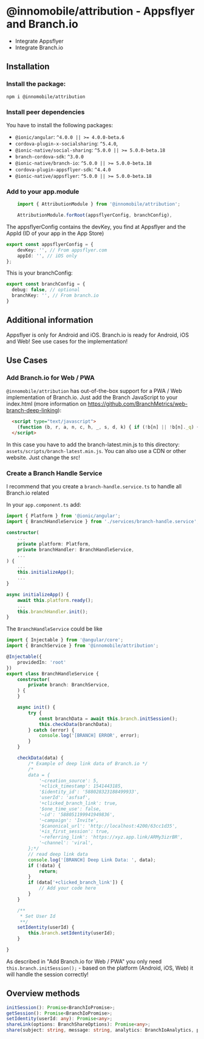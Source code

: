 # @innomobile/attribution - Appsflyer and Branch.io

- Integrate Appsflyer
- Integrate Branch.io

## Installation

### Install the package:

`npm i @innomobile/attribution`

### Install peer dependencies

You have to install the following packages:

- `@ionic/angular`: `^4.0.0 || >= 4.0.0-beta.6`
- `cordova-plugin-x-socialsharing`: `^5.4.0`,
- `@ionic-native/social-sharing`: `^5.0.0 || >= 5.0.0-beta.18`
- `branch-cordova-sdk`: `^3.0.0`
- `@ionic-native/branch-io`: `^5.0.0 || >= 5.0.0-beta.18`
- `cordova-plugin-appsflyer-sdk`: `^4.4.0`
- `@ionic-native/appsflyer`: `^5.0.0 || >= 5.0.0-beta.18`

### Add to your app.module

```ts
    import { AttributionModule } from '@innomobile/attribution';

    AttributionModule.forRoot(appsflyerConfig, branchConfig),
```

The appsflyerConfig contains the devKey, you find at Appsflyer and the AppId (ID of your app in the App Store)

```ts
export const appsflyerConfig = {
    devKey: '', // From appsflyer.com
    appId: '', // iOS only
};
```

This is your branchConfig:

```ts
export const branchConfig = {
  debug: false, // optional
  branchKey: '', // From branch.io
}
```

## Additional information

Appsflyer is only for Android and iOS. Branch.io is ready for Android, iOS and Web! See use cases for the implementation!

## Use Cases

### Add Branch.io for Web / PWA

`@innomobile/attribution` has out-of-the-box support for a PWA / Web implementation of Branch.io. Just add the Branch JavaScript to your index.html (more information on https://github.com/BranchMetrics/web-branch-deep-linking):

```html
  <script type="text/javascript">
    (function (b, r, a, n, c, h, _, s, d, k) { if (!b[n] || !b[n]._q) { for (; s < _.length;)c(h, _[s++]); d = r.createElement(a); d.async = 1; d.src = "assets/scripts/branch-latest.min.js"; k = r.getElementsByTagName(a)[0]; k.parentNode.insertBefore(d, k); b[n] = h } })(window, document, "script", "branch", function (b, r) { b[r] = function () { b._q.push([r, arguments]) } }, { _q: [], _v: 1 }, "addListener applyCode autoAppIndex banner closeBanner closeJourney creditHistory credits data deepview deepviewCta first getCode init link logout redeem referrals removeListener sendSMS setBranchViewData setIdentity track validateCode trackCommerceEvent logEvent disableTracking getBrowserFingerprintId".split(" "), 0);
  </script>
```

In this case you have to add the branch-latest.min.js to this directory: `assets/scripts/branch-latest.min.js`. You can also use a CDN or other website. Just change the src!

### Create a Branch Handle Service

I recommend that you create a `branch-handle.service.ts` to handle all Branch.io related 

In your `app.component.ts` add:

```ts
import { Platform } from '@ionic/angular';
import { BranchHandleService } from './services/branch-handle.service';

constructor(
    ...
    private platform: Platform,
    private branchHandler: BranchHandleService,
    ...
) {
    ...
    this.initializeApp();
    ...
}

async initializeApp() {
    await this.platform.ready();
    ...
    this.branchHandler.init();
}
```

The `BranchHandleService` could be like

```ts
import { Injectable } from '@angular/core';
import { BranchService } from '@innomobile/attribution';

@Injectable({
    providedIn: 'root'
})
export class BranchHandleService {
    constructor(
        private branch: BranchService,
    ) {
    }

    async init() {
        try {
            const branchData = await this.branch.initSession();
            this.checkData(branchData);
        } catch (error) {
            console.log('[BRANCH] ERROR', error);
        }
    }

    checkData(data) {
        /* Example of deep link data of Branch.io */
        /*
        data = {
            '~creation_source': 5,
            '+click_timestamp': 1541443185,
            '$identity_id': '588028323188499933',
            'userId': 'asfsaf',
            '+clicked_branch_link': true,
            '$one_time_use': false,
            '~id': '588051199941949836',
            '~campaign': 'Invite',
            '$canonical_url': 'http://localhost:4200/63cc1d35',
            '+is_first_session': true,
            '~referring_link': 'https://xyz.app.link/ARMy3izrBR',
            '~channel': 'viral',
        };*/
        // read deep link data
        console.log('[BRANCH] Deep Link Data: ', data);
        if (!data) {
            return;
        }
        if (data['+clicked_branch_link']) {
            // Add your code here
        }
    }

    /**
     * Set User Id
     **/
    setIdentity(userId) {
        this.branch.setIdentity(userId);
    }

}
```

As described in "Add Branch.io for Web / PWA" you only need  `this.branch.initSession();` - based on the platform (Android, iOS, Web) it will handle the session correctly!

## Overview methods
```ts
initSession(): Promise<BranchIoPromise>;
getSession(): Promise<BranchIoPromise>;
setIdentity(userId: any): Promise<any>;
shareLink(options: BranchShareOptions): Promise<any>;
share(subject: string, message: string, analytics: BranchIoAnalytics, properties: BranchIoProperties): Promise<void>;
```